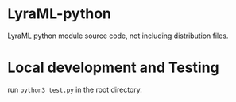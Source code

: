 # LyraML-python
LyraML python module source code, not including distribution files. 

# Local development and Testing
run `python3 test.py` in the root directory. 
